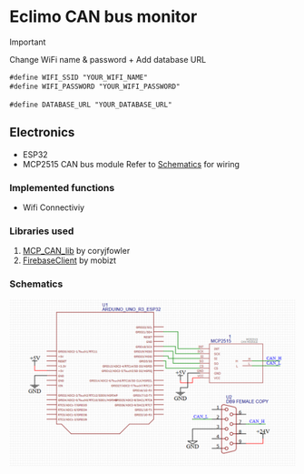 # Eclimo CAN bus monitor

> [!IMPORTANT]
> Change WiFi name & password + Add database URL
> ```
> #define WIFI_SSID "YOUR_WIFI_NAME"
> #define WIFI_PASSWORD "YOUR_WIFI_PASSWORD"
>
> #define DATABASE_URL "YOUR_DATABASE_URL"
>  ```
> ## Electronics
> - ESP32
> - MCP2515 CAN bus module
> Refer to [Schematics](https://github.com/KhohZongEu/Eclimo-CAN-bus-monitor/tree/main?tab=readme-ov-file#schematics) for wiring

### Implemented functions
- Wifi Connectiviy

### Libraries used
1. [MCP_CAN_lib](https://github.com/coryjfowler/MCP_CAN_lib) by coryjfowler
2. [FirebaseClient](https://github.com/mobizt/FirebaseClient) by mobizt



### Schematics
![alt text](image.png)